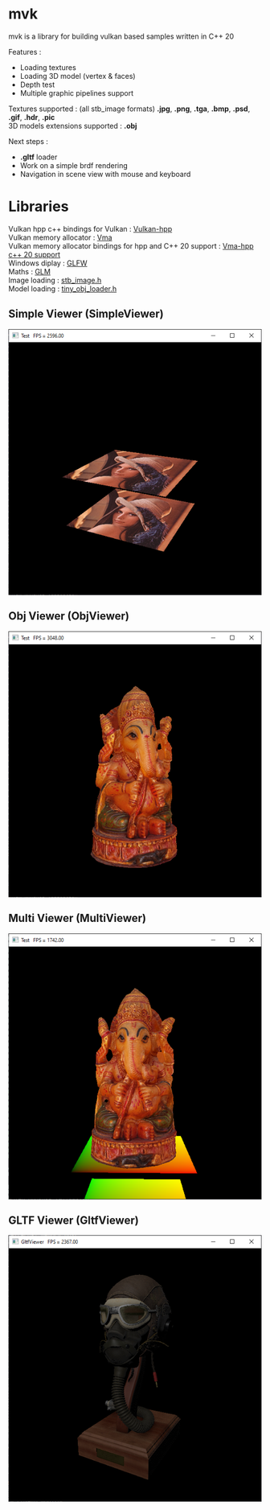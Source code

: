# mvk 
mvk is a library for building vulkan based samples written in C++ 20</br>

Features : 
- Loading textures
- Loading 3D model (vertex & faces)
- Depth test
- Multiple graphic pipelines support

Textures supported : (all stb_image formats) **.jpg**, **.png**, **.tga**, **.bmp**, **.psd**, **.gif**, **.hdr**, **.pic** </br>
3D models extensions supported : **.obj**

Next steps :
- **.gltf** loader
- Work on a simple brdf rendering
- Navigation in scene view with mouse and keyboard

# Libraries
Vulkan hpp c++ bindings for Vulkan : [Vulkan-hpp](https://github.com/KhronosGroup/Vulkan-Hpp)</br>
Vulkan memory allocator : [Vma](https://github.com/GPUOpen-LibrariesAndSDKs/VulkanMemoryAllocator)</br>
Vulkan memory allocator bindings for hpp and C++ 20 support : [Vma-hpp c++ 20 support](https://github.com/Cvelth/VulkanMemoryAllocator-Hpp_fork.git)</br>
Windows diplay : [GLFW](https://www.glfw.org/)</br>
Maths : [GLM](https://glm.g-truc.net/0.9.9/index.html)</br>
Image loading : [stb_image.h](https://github.com/nothings/stb/blob/master/stb_image.h)</br>
Model loading : [tiny_obj_loader.h](https://github.com/tinyobjloader/tinyobjloader)</br>

## Simple Viewer (SimpleViewer)

<img src="/captures/simpleviewer.png" style="display:block; margin:auto"/>

## Obj Viewer (ObjViewer)

<img src="/captures/objviewer.png" style="display:block; margin:auto"/>

## Multi Viewer (MultiViewer)

<img src="/captures/multiviewer.png" style="display:block; margin:auto"/>

## GLTF Viewer (GltfViewer)

<img src="/captures/gltfviewer.png" style="display:block; margin:auto"/>